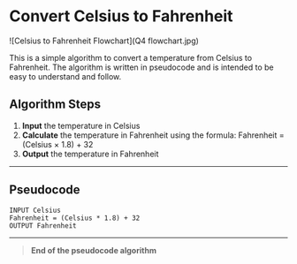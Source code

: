 # Convert Celsius to Fahrenheit

![Celsius to Fahrenheit Flowchart](Q4 flowchart.jpg)

This is a simple algorithm to convert a temperature from Celsius to Fahrenheit. The algorithm is written in pseudocode and is intended to be easy to understand and follow.

## Algorithm Steps
1. **Input** the temperature in Celsius
2. **Calculate** the temperature in Fahrenheit using the formula: Fahrenheit = (Celsius × 1.8) + 32
3. **Output** the temperature in Fahrenheit

---

## Pseudocode
```pseudo
INPUT Celsius
Fahrenheit = (Celsius * 1.8) + 32
OUTPUT Fahrenheit
```

---

> **End of the pseudocode algorithm**
